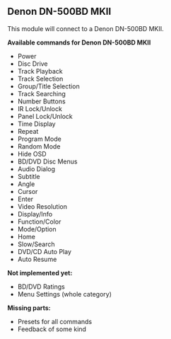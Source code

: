 ## Denon DN-500BD MKII

This module will connect to a Denon DN-500BD MKII.

**Available commands for Denon DN-500BD MKII**
* Power 
* Disc Drive 
* Track Playback 
* Track Selection 
* Group/Title Selection 
* Track Searching 
* Number Buttons
* IR Lock/Unlock 
* Panel Lock/Unlock 
* Time Display 
* Repeat 
* Program Mode 
* Random Mode 
* Hide OSD 
* BD/DVD Disc Menus 
* Audio Dialog 
* Subtitle 
* Angle 
* Cursor 
* Enter 
* Video Resolution 
* Display/Info 
* Function/Color
* Mode/Option 
* Home 
* Slow/Search
* DVD/CD Auto Play 
* Auto Resume

**Not implemented yet:**
* BD/DVD Ratings
* Menu Settings (whole category)

**Missing parts:**
* Presets for all commands
* Feedback of some kind